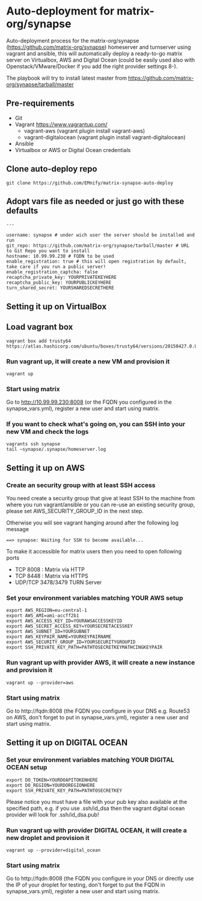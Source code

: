 # Auto-deployment for matrix-org/synapse
Auto-deployment process for the matrix-org/synapse (https://github.com/matrix-org/synapse) homeserver and turnserver using vagrant and ansible, this will automatically deploy a ready-to-go matrix server on Virtualbox, AWS and Digital Ocean (could be easily used also with Openstack/VMware/Docker if you add the right provider settings 8-).

The playbook will try to install latest master from https://github.com/matrix-org/synapse/tarball/master

## Pre-requirements
* Git
* Vagrant https://www.vagrantup.com/
  * vagrant-aws (vagrant plugin install vagrant-aws)
  * vagrant-digitalocean (vagrant plugin install vagrant-digitalocean)
* Ansible
* Virtualbox or AWS or Digital Ocean credentials

## Clone auto-deploy repo

    git clone https://github.com/EMnify/matrix-synapse-auto-deploy

## Adopt vars file as needed or just go with these defaults

    ---

    username: synapse # under wich user the server should be installed and run
    git_repo: https://github.com/matrix-org/synapse/tarball/master # URL to Git Repo you want to install
    hostname: 10.99.99.230 # FQDN to be used
    enable_registration: true # this will open registration by default, take care if you run a public server!
    enable_registration_captcha: false
    recaptcha_private_key: YOURPRIVATEKEYHERE
    recaptcha_public_key: YOURPUBLICKEYHERE
    turn_shared_secret: YOURSHAREDSECRETHERE

## Setting it up on VirtualBox

## Load vagrant box

    vagrant box add trusty64 https://atlas.hashicorp.com/ubuntu/boxes/trusty64/versions/20150427.0.0/providers/virtualbox.box

### Run vagrant up, it will create a new VM and provision it

    vagrant up

### Start using matrix

Go to http://10.99.99.230:8008 (or the FQDN you configured in the synapse_vars.yml), register a new user and start using matrix.

### If you want to check what's going on, you can SSH into your new VM and check the logs

    vagrants ssh synapse
    tail ~synapse/.synapse/homeserver.log

## Setting it up on AWS

### Create an security group with at least SSH access

You need create a security group that give at least SSH to the machine from where you run vagrant/ansible or you can re-use an existing security group, please set AWS_SECURITY_GROUP_ID in the next step.

Otherwise you will see vagrant hanging around after the following log message

    ==> synapse: Waiting for SSH to become available...

To make it accessible for matrix users then you need to open following ports

* TCP 8008 : Matrix via HTTP
* TCP 8448 : Matrix via HTTPS
* UDP/TCP 3478/3479 TURN Server

### Set your environment variables matching YOUR AWS setup

    export AWS_REGION=eu-central-1
    export AWS_AMI=ami-accff2b1
    export AWS_ACCESS_KEY_ID=YOURAWSACCESSKEYID
    export AWS_SECRET_ACCESS_KEY=YOURSECRETACESSKEY
    export AWS_SUBNET_ID=YOURSUBNET
    export AWS_KEYPAIR_NAME=YOURKEYPAIRNAME
    export AWS_SECURITY_GROUP_ID=YOURSECURITYGROUPID
    export SSH_PRIVATE_KEY_PATH=PATHTOSECRETKEYMATHCINGKEYPAIR

### Run vagrant up with provider AWS, it will create a new instance and provision it

    vagrant up --provider=aws

### Start using matrix

Go to http://fqdn:8008 (the FQDN you configure in your DNS e.g. Route53 on AWS, don't forget to put in synapse_vars.yml), register a new user and start using matrix.

## Setting it up on DIGITAL OCEAN

### Set your environment variables matching YOUR DIGITAL OCEAN setup

    export DO_TOKEN=YOURDOAPITOKENHERE
    export DO_REGION=YOURDOREGIONHERE
    export SSH_PRIVATE_KEY_PATH=PATHTOSECRETKEY

Please notice you must have a file with your pub key also available at the specified path, e.g. if you use .ssh/id_dsa then the vagrant digital ocean provider will look for .ssh/id_dsa.pub!

### Run vagrant up with provider DIGITAL OCEAN, it will create a new droplet and provision it

    vagrant up --provider=digital_ocean

### Start using matrix

Go to http://fqdn:8008 (the FQDN you configure in your DNS or directly use the IP of your droplet for testing, don't forget to put the FQDN in synapse_vars.yml), register a new user and start using matrix.
